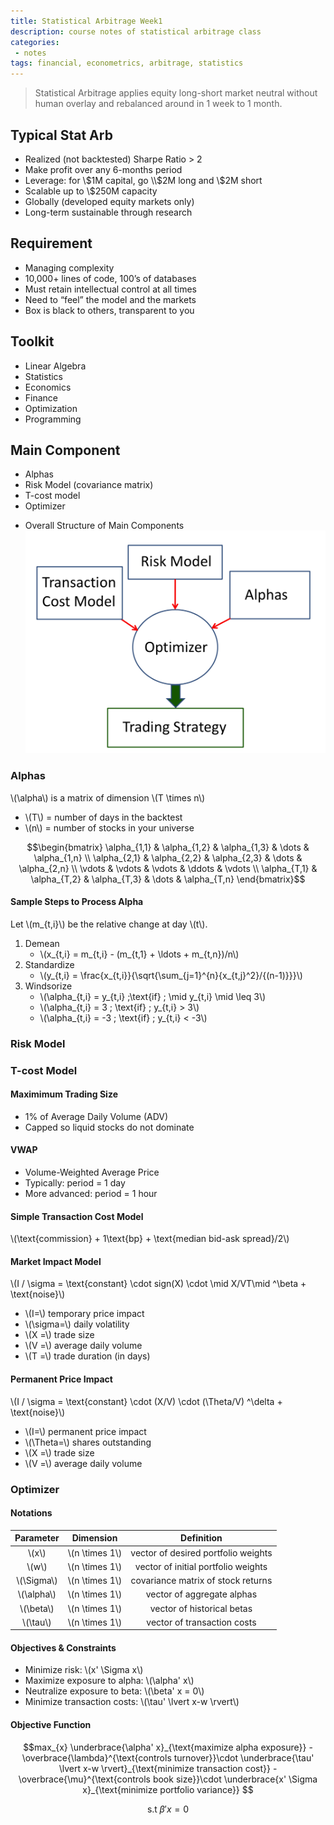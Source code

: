 ```yaml
---
title: Statistical Arbitrage Week1
description: course notes of statistical arbitrage class
categories:
 - notes
tags: financial, econometrics, arbitrage, statistics
---
```


> Statistical Arbitrage applies equity long-short market neutral without human overlay and rebalanced around in 1 week to 1 month.

## Typical Stat Arb
- Realized (not backtested) Sharpe Ratio > 2
- Make profit over any 6-months period
- Leverage: for \\$1M capital, go \\$2M long and \\$2M short
- Scalable up to \\$250M capacity
- Globally (developed equity markets only)
- Long-term sustainable through research

## Requirement
- Managing complexity
- 10,000+ lines of code, 100’s of databases
- Must retain intellectual control at all times
- Need to “feel” the model and the markets 
- Box is black to others, transparent to you

## Toolkit
- Linear Algebra
- Statistics
- Economics
- Finance
- Optimization 
- Programming

## Main Component
- Alphas
- Risk Model (covariance matrix) 
- T-cost model
- Optimizer

* Overall Structure of Main Components
![Overall Structure](/assets/images/statistical-arbitrage/overall-structure.png)

### Alphas
\\(\alpha\\) is a matrix of dimension \\(T \times n\\)

- \\(T\\) = number of days in the backtest
- \\(n\\) = number of stocks in your universe

$$\begin{bmatrix}
    \alpha_{1,1}       & \alpha_{1,2} & \alpha_{1,3} & \dots & \alpha_{1,n} \\
    \alpha_{2,1}       & \alpha_{2,2} & \alpha_{2,3} & \dots & \alpha_{2,n} \\
    \vdots & \vdots & \vdots & \ddots & \vdots \\
    \alpha_{T,1}       & \alpha_{T,2} & \alpha_{T,3} & \dots & \alpha_{T,n}
\end{bmatrix}$$

#### Sample Steps to Process Alpha
Let \\(m_{t,i}\\) be the relative change at day \\(t\\).

1. Demean
	- \\(x_{t,i} = m_{t,i} - (m_{t,1} + \ldots + m_{t,n})/n\\)
2. Standardize
	- \\(y_{t,i} = \frac{x_{t,i}}{\sqrt{\sum_{j=1}^{n}{x_{t,j}^2}/{(n-1)}}}\\)
3. Windsorize
	- \\(\alpha_{t,i} = y_{t,i} \;\text{if} \; \mid y_{t,i} \mid \leq 3\\) 
	- \\(\alpha_{t,i} = 3 \; \text{if} \; y_{t,i} > 3\\)
	- \\(\alpha_{t,i} = -3 \; \text{if} \; y_{t,i} < -3\\)

### Risk Model

### T-cost Model

#### Maximimum Trading Size
- 1% of Average Daily Volume (ADV)
- Capped so liquid stocks do not dominate

#### VWAP
- Volume-Weighted Average Price
- Typically: period = 1 day
- More advanced: period = 1 hour

#### Simple Transaction Cost Model
\\(\text{commission} + 1\text{bp} + \text{median bid-ask spread}/2\\)

#### Market Impact Model
\\(I / \sigma = \text{constant} \cdot sign(X) \cdot \mid X/VT\mid ^\beta + \text{noise}\\)

- \\(I=\\) temporary price impact 
- \\(\sigma=\\) daily volatility 
- \\(X =\\) trade size
- \\(V =\\) average daily volume
- \\(T =\\) trade duration (in days)

#### Permanent Price Impact
\\(I / \sigma = \text{constant} \cdot (X/V) \cdot (\Theta/V) ^\delta + \text{noise}\\)

- \\(I=\\) permanent price impact 
- \\(\Theta=\\) shares outstanding
- \\(X =\\) trade size
- \\(V =\\) average daily volume

### Optimizer

#### Notations
|  Parameter | Dimension  | Definition  |
|:-:|:-:|:-:|
| \\(x\\)  |  \\(n \times 1\\) | vector of desired portfolio weights  |
|  \\(w\\) |  \\(n \times 1\\) |  vector of initial portfolio weights |
|  \\(\Sigma\\) | \\(n \times 1\\)  |   covariance matrix of stock returns |
| \\(\alpha\\)  | \\(n \times 1\\)  |  vector of aggregate alphas |
| \\(\beta\\)  | \\(n \times 1\\)  |  vector of historical betas |
| \\(\tau\\) | \\(n \times 1\\) | vector of transaction costs |

#### Objectives & Constraints
- Minimize risk: \\(x' \Sigma x\\)
- Maximize exposure to alpha: \\(\alpha' x\\)
- Neutralize exposure to beta: \\(\beta' x = 0\\)
- Minimize transaction costs: \\(\tau' \lvert x-w \rvert\\)

#### Objective Function
$$max_{x} \underbrace{\alpha' x}_{\text{maximize alpha exposure}} - \overbrace{\lambda}^{\text{controls turnover}}\cdot \underbrace{\tau' \lvert x-w \rvert}_{\text{minimize transaction cost}} - \overbrace{\mu}^{\text{controls book size}}\cdot \underbrace{x' \Sigma x}_{\text{minimize portfolio variance}}
$$

$$
\text{s.t}\; \beta' x = 0
$$